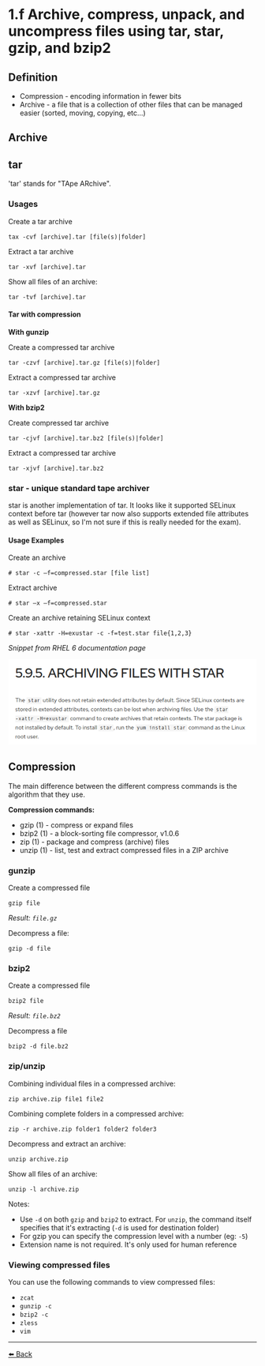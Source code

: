 1.f Archive, compress, unpack, and uncompress files using tar, star, gzip, and bzip2
===

Definition
---

+ Compression - encoding information in fewer bits
+ Archive - a file that is a collection of other files that can be managed easier (sorted, moving, copying, etc...)


Archive
---

## tar

'tar' stands for "TApe ARchive".

### Usages

Create a tar archive

    tax -cvf [archive].tar [file(s)|folder]

Extract a tar archive

    tar -xvf [archive].tar

Show all files of an archive:

    tar -tvf [archive].tar

#### Tar with compression

**With gunzip**

Create a compressed tar archive

    tar -czvf [archive].tar.gz [file(s)|folder]

Extract a compressed tar archive

    tar -xzvf [archive].tar.gz

**With bzip2**

Create compressed tar archive

    tar -cjvf [archive].tar.bz2 [file(s)|folder]

Extract a compressed tar archive

    tar -xjvf [archive].tar.bz2

### star - unique standard tape archiver

star is another implementation of tar. It looks like it supported SELinux context before tar (however tar now also supports extended file attributes as well as SELinux, so I'm not sure if this is really needed for the exam).

#### Usage Examples

Create an archive

    # star -c –f=compressed.star [file list]

Extract archive

    # star –x –f=compressed.star

Create an archive retaining SELinux context

    # star -xattr -H=exustar -c -f=test.star file{1,2,3}

*Snippet from RHEL 6 documentation page*

![](1f-archive-compress-unpack-and-uncompress-files-using-tar-star-gzip-and-bzip2/image1.png)

Compression
---

The main difference between the different compress commands is the algorithm that they use.

**Compression commands:**
+ gzip (1)             - compress or expand files
+ bzip2 (1)            - a block-sorting file compressor, v1.0.6
+ zip (1)              - package and compress (archive) files
+ unzip (1)            - list, test and extract compressed files in a ZIP archive

### gunzip

Create a compressed file

    gzip file

_Result: `file.gz`_

Decompress a file:

    gzip -d file

### bzip2

Create a compressed file

    bzip2 file

_Result: `file.bz2`_

Decompress a file

    bzip2 -d file.bz2

### zip/unzip

Combining individual files in a compressed archive:

    zip archive.zip file1 file2

Combining complete folders in a compressed archive:

    zip -r archive.zip folder1 folder2 folder3

Decompress and extract an archive:

    unzip archive.zip

Show all files of an archive:

    unzip -l archive.zip

Notes:
+ Use `-d` on both `gzip` and `bzip2` to extract. For `unzip`, the command itself specifies that it's extracting (`-d` is used for destination folder)
+ For gzip you can specify the compression level with a number (eg: `-5`)
+ Extension name is not required. It's only used for human reference

### Viewing compressed files

You can use the following commands to view compressed files:
+ `zcat`
+ `gunzip -c`
+ `bzip2 -c`
+ `zless`
+ `vim`

---
[⬅️ Back](1-Understand-and-use-essential-tools.md)
